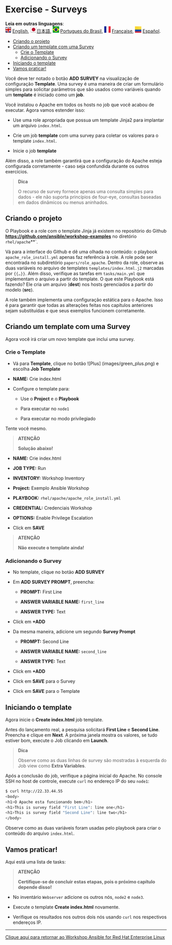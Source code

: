 # Exercise - Surveys

**Leia em outras linguagens**:
<br>![uk](../../../images/uk.png) [English](README.md),  ![japan](../../../images/japan.png)[日本語](README.ja.md), ![brazil](../../../images/brazil.png) [Portugues do Brasil](README.pt-br.md), ![france](../../../images/fr.png) [Française](README.fr.md), ![Español](../../../images/col.png) [Español](README.es.md).

* [Criando o projeto](#criando-o-projeto)
* [Criando um template com uma Survey](#criando-um-template-com-uma-survey)
   * [Crie o Template](#crie-o-template)
   * [Adicionando o Survey](#adicionando-o-survey)
* [Iniciando o template](#iniciando-o-template)
* [Vamos praticar!](#vamos-praticar)

Você deve ter notado o botão **ADD SURVEY** na visualização de configuração **Template**. Uma survey é uma maneira de criar um formulário simples para solicitar parâmetros que são usados como variáveis quando um **template** é iniciado como um **job**.

Você instalou o Apache em todos os hosts no job que você acabou de executar. Agora vamos estender isso:

- Use uma role apropriada que possua um template Jinja2 para implantar um arquivo `index.html`.

- Crie um job **template** com uma survey para coletar os valores para o template `index.html`.

- Inicie o job **template**

Além disso, a role também garantirá que a configuração do Apache esteja configurada corretamente - caso seja confundida durante os outros exercícios.

> **Dica**
>
> O recurso de survey fornece apenas uma consulta simples para dados - ele não suporta princípios de four-eye, consultas baseadas em dados dinâmicos ou menus aninhados.

## Criando o projeto

O Playbook e a role com o template Jinja já existem no repositório do Github **https://github.com/ansible/workshop-examples** no diretório `rhel/apache`**`.

Vá para a interface do Github e dê uma olhada no conteúdo: o playbook `apache_role_install.yml` apenas faz referência à role. A role pode ser encontrada no subdiretório `papers/role_apache`. Dentro da role, observe as duas variáveis no arquivo de templates `templates/index.html.j2` marcadas por `{{…}}`\. Além disso, verifique as tarefas em `tasks/main.yml` que implementam o arquivo a partir do template. O que este Playbook está fazendo? Ele cria um arquivo (**dest**) nos hosts gerenciados a partir do modelo (**src**).

A role também implementa uma configuração estática para o Apache. Isso é para garantir que todas as alterações feitas nos capítulos anteriores sejam substituídas e que seus exemplos funcionem corretamente.

## Criando um template com uma Survey

Agora você irá criar um novo template que inclui uma survey.

### Crie o Template

- Vá para **Template**, clique no botão ![Plus] (images/green_plus.png) e escolha **Job Template**

- **NAME:** Crie index.html

- Configure o template para:

    - Use o **Project** e o **Playbook**

    - Para executar no `node1`

    - Para executar no modo privilegiado

Tente você mesmo.

> **ATENÇÃO**
>
> **Solução abaixo\!**

- **NAME:** Crie index.html

- **JOB TYPE:** Run

- **INVENTORY:** Workshop Inventory

- **Project:** Exemplo Ansible Workshop

- **PLAYBOOK:** `rhel/apache/apache_role_install.yml`

- **CREDENTIAL:** Credenciais Workshop

- **OPTIONS:** Enable Privilege Escalation

- Click em **SAVE**

> **ATENÇÃO**
>
> **Não execute o template ainda!**

### Adicionando o Survey

- No template, clique no botão **ADD SURVEY**

- Em **ADD SURVEY PROMPT**, preencha:

    - **PROMPT:** First Line

    - **ANSWER VARIABLE NAME:** `first_line`

    - **ANSWER TYPE:** Text

- Click em **+ADD**

- Da mesma maneira, adicione um segundo **Survey Prompt**

    - **PROMPT:** Second Line

    - **ANSWER VARIABLE NAME:** `second_line`

    - **ANSWER TYPE:** Text

- Click em **+ADD**

- Click em **SAVE** para o Survey

- Click em **SAVE** para o Template

## Iniciando o template

Agora inicie o **Create index.html** job template.

Antes do lançamento real, a pesquisa solicitará **First Line** e **Second Line**. Preencha e clique em **Next**. A próxima janela mostra os valores, se tudo estiver bom, execute o Job clicando em **Launch**.

> **Dica**
>
> Observe como as duas linhas de survey são mostradas à esquerda do Job view como **Extra Variables**.

Após a conclusão do job, verifique a página inicial do Apache. No console SSH no host de controle, execute `curl` no endereço IP do seu `node1`:

```bash
$ curl http://22.33.44.55
<body>
<h1>O Apache esta funcionando bem</h1>
<h1>This is survey field "First Line": line one</h1>
<h1>This is survey field "Second Line": line two</h1>
</body>
```
Observe como as duas variáveis foram usadas pelo playbook para criar o conteúdo do arquivo `index.html`.

## Vamos praticar!

Aqui está uma lista de tasks:

> **ATENÇÃO**
>
> **Certifique-se de concluir estas etapas, pois o próximo capítulo depende disso\!**

- No inventário `Webserver` adicione os outros nós, `node2` e `node3`.

- Execute o template **Create index.html** novamente.

- Verifique os resultados nos outros dois nós usando `curl` nos respectivos endereços IP.

----

[Clique aqui para retornar ao Workshop Ansible for Red Hat Enterprise Linux](../README.pt-br.md#seção-2---exercícios-do-ansible-tower)
